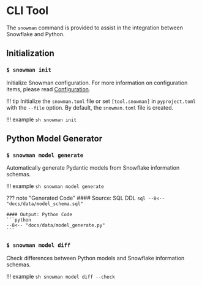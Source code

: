 # CLI Tool

The `snowman` command is provided to assist in the integration between Snowflake and Python.

## Initialization
### `$ snowman init`

Initialize Snowman configuration. For more information on configuration items, please read [Configuration](./configuration.md#Configuration).

!!! tip
    Initialize the `snowman.toml` file or set `[tool.snowman]` in `pyproject.toml` with the `--file` option. By default, the `snowman.toml` file is created.

!!! example
    ```sh
    snowman init
    ```

## Python Model Generator
### `$ snowman model generate`

Automatically generate Pydantic models from Snowflake information schemas.

!!! example
    ```sh
    snowman model generate
    ```

??? note "Generated Code"
    #### Source: SQL DDL
    ```sql
    --8<-- "docs/data/model_schema.sql"
    ```

    #### Output: Python Code
    ```python
    --8<-- "docs/data/model_generate.py"
    ```


### `$ snowman model diff`

Check differences between Python models and Snowflake information schemas.

!!! example
    ```sh
    snowman model diff --check
    ```
